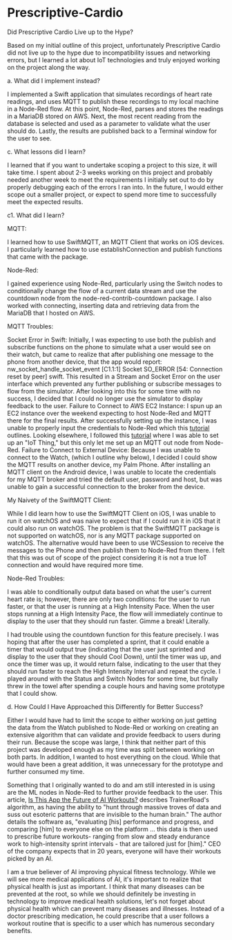 # Prescriptive-Cardio

Did Prescriptive Cardio Live up to the Hype?

Based on my initial outline of this project, unfortunately Prescriptive Cardio did not live up to the hype due to incompatibility issues and networking errors, but I learned a lot about IoT technologies and truly enjoyed working on the project along the way.

a. What did I implement instead?

I implemented a Swift application that simulates recordings of heart rate readings, and uses MQTT to publish these recordings to my local machine in a Node-Red flow. At this point, Node-Red, parses and stores the readings in a MariaDB stored on AWS. Next, the most recent reading from the database is selected and used as a parameter to validate what the user should do. Lastly, the results are published back to a Terminal window for the user to see.

c. What lessons did I learn?

I learned that if you want to undertake scoping a project to this size, it will take time. I spent about 2-3 weeks working on this project and probably needed another week to meet the requirements I initially set out to do by properly debugging each of the errors I ran into. In the future, I would either scope out a smaller project, or expect to spend more time to successfully meet the expected results.

c1. What did I learn?

MQTT:

I learned how to use SwiftMQTT, an MQTT Client that works on iOS devices. I particularly learned how to use establishConnection and publish functions that came with the package.

Node-Red:

I gained experience using Node-Red, particularly using the Switch nodes to conditionally change the flow of a current data stream and use the countdown node from the node-red-contrib-countdown package. I also worked with connecting, inserting data and retrieving data from the MariaDB that I hosted on AWS.

MQTT Troubles:

Socket Error in Swift: Initially, I was expecting to use both the publish and subscribe functions on the phone to simulate what a user would see on their watch, but came to realize that after publishing one message to the phone from another device, that the app would report: nw_socket_handle_socket_event [C1.1:1] Socket SO_ERROR [54: Connection reset by peer] swift. This resulted in a Stream and Socket Error on the user interface which prevented any further publishing or subscribe messages to flow from the simulator. After looking into this for some time with no success, I decided that I could no longer use the simulator to display feedback to the user.
Failure to Connect to AWS EC2 Instance: I spun up an EC2 instance over the weekend expecting to host Node-Red and MQTT there for the final results. After successfully setting up the instance, I was unable to properly input the credentials to Node-Red which this [tutorial](https://www.fis.gatech.edu/how-to-configure-nodered-mqtt-publishing-for-aws-iot-core/) outlines. Looking elsewhere, I followed this [tutorial](https://www.youtube.com/watch?v=t1r8GFVd6b0&t=99s&ab_channel=benphan) where I was able to set up an "IoT Thing," but this only let me set up an MQTT out node from Node-Red.
Failure to Connect to External Device: Because I was unable to connect to the Watch, (which I outline why below), I decided I could show the MQTT results on another device, my Palm Phone. After installing an MQTT client on the Android device, I was unable to locate the credentials for my MQTT broker and tried the default user, password and host, but was unable to gain a successful connection to the broker from the device.

My Naivety of the SwiftMQTT Client:

While I did learn how to use the SwiftMQTT Client on iOS, I was unable to run it on watchOS and was naive to expect that if I could run it in iOS that it could also run on watchOS. The problem is that the SwiftMQTT package is not supported on watchOS, nor is any MQTT package supported on watchOS. The alternative would have been to use WCSession to receive the messages to the Phone and then publish them to Node-Red from there. I felt that this was out of scope of the project considering it is not a true IoT connection and would have required more time.

Node-Red Troubles:

I was able to conditionally output data based on what the user's current heart rate is; however, there are only two conditions: for the user to run faster, or that the user is running at a High Intensity Pace. When the user stops running at a High Intensity Pace, the flow will immediately continue to display to the user that they should run faster. Gimme a break! Literally.

I had trouble using the countdown function for this feature precisely. I was hoping that after the user has completed a sprint, that it could enable a timer that would output true (indicating that the user just sprinted and display to the user that they should Cool Down), until the timer was up, and once the timer was up, it would return false, indicating to the user that they should run faster to reach the High Intensity Interval and repeat the cycle. I played around with the Status and Switch Nodes for some time, but finally threw in the towel after spending a couple hours and having some prototype that I could show.

d. How Could I Have Approached this Differently for Better Success?

Either I would have had to limit the scope to either working on just getting the data from the Watch published to Node-Red or working on creating an extensive algorithm that can validate and provide feedback to users during their run. Because the scope was large, I think that neither part of this project was developed enough as my time was split between working on both parts. In addition, I wanted to host everything on the cloud. While that would have been a great addition, it was unnecessary for the prototype and further consumed my time.

Something that I originally wanted to do and am still interested in is using are the ML nodes in Node-Red to further provide feedback to the user. This article, [Is This App the Future of AI Workouts?](https://www.outsideonline.com/health/training-performance/app-future-ai-workouts/) describes TrainerRoad's algorithm, as having the ability to "hunt through massive troves of data and suss out esoteric patterns that are invisible to the human brain." The author details the software as, "evaluating [his] performance and progress, and comparing [him] to everyone else on the platform ... this data is then used to prescribe future workouts- ranging from slow and steady endurance work to high-intensity sprint intervals - that are tailored just for [him]." CEO of the company expects that in 20 years, everyone will have their workouts picked by an AI.


I am a true believer of AI improving physical fitness technology. While we will see more medical applications of AI, it's important to realize that physical health is just as important. I think that many diseases can be prevented at the root, so while we should definitely be investing in technology to improve medical health solutions, let's not forget about physical health which can prevent many diseases and illnesses. Instead of a doctor prescribing medication, he could prescribe that a user follows a workout routine that is specific to a user which has numerous secondary benefits.
